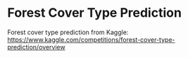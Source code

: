 # Forest Cover Type Prediction
Forest cover type prediction from Kaggle: https://www.kaggle.com/competitions/forest-cover-type-prediction/overview
